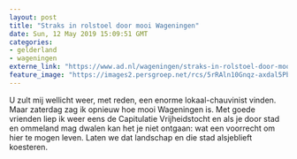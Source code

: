 ```yaml
---
layout: post
title: "Straks in rolstoel door mooi Wageningen"
date: Sun, 12 May 2019 15:09:51 GMT
categories: 
- gelderland 
- wageningen 
externe_link: "https://www.ad.nl/wageningen/straks-in-rolstoel-door-mooi-wageningen~a434f0bd/"
feature_image: "https://images2.persgroep.net/rcs/5rRAln10Gnqz-axdal5PbiHtImk/diocontent/148073580/_fitwidth/400/?appId=21791a8992982cd8da851550a453bd7f&quality=0.7"
---
```


U zult mij wellicht weer, met reden, een enorme lokaal-chauvinist vinden. Maar zaterdag zag ik opnieuw hoe mooi Wageningen is. Met goede vrienden liep ik weer eens de Capitulatie Vrijheidstocht en als je door stad en ommeland mag dwalen kan het je niet ontgaan: wat een voorrecht om hier te mogen leven. Laten we dat landschap en die stad alsjeblieft koesteren.
